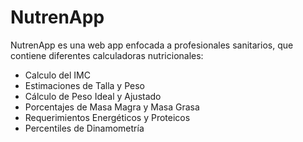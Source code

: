 # NutrenApp

NutrenApp es una web app enfocada a profesionales sanitarios, que contiene diferentes calculadoras nutricionales:

* Calculo del IMC
* Estimaciones de Talla y Peso
* Cálculo de Peso Ideal y Ajustado
* Porcentajes de Masa Magra y Masa Grasa
* Requerimientos Energéticos y Proteicos
* Percentiles de Dinamometría
